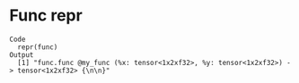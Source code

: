 # Func repr

    Code
      repr(func)
    Output
      [1] "func.func @my_func (%x: tensor<1x2xf32>, %y: tensor<1x2xf32>) -> tensor<1x2xf32> {\n\n}"

